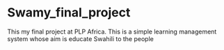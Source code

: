 # Swamy_final_project
This my final project at PLP Africa. This is a simple learning management system  whose aim is educate Swahili to the people
